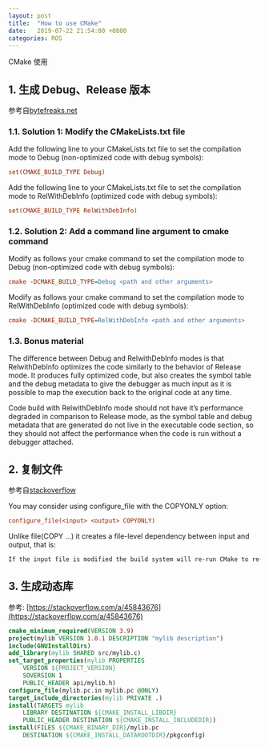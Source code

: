 ```yaml
---
layout: post
title:  "How to use CMake"
date:   2019-07-22 21:54:00 +0800
categories: ROS
---
```


CMake 使用

## 1. 生成 Debug、Release 版本

参考自[bytefreaks.net](http://bytefreaks.net/programming-2/cc-how-do-you-set-gdb-debug-flag-g-with-cmake)

### 1.1. Solution 1: Modify the CMakeLists.txt file

Add the following line to your CMakeLists.txt file to set the compilation mode to Debug (non-optimized code with debug symbols):

```cfg
set(CMAKE_BUILD_TYPE Debug)
```

Add the following line to your CMakeLists.txt file to set the compilation mode to RelWithDebInfo (optimized code with debug symbols):

```cfg
set(CMAKE_BUILD_TYPE RelWithDebInfo)
```

### 1.2. Solution 2: Add a command line argument to cmake command

Modify as follows your cmake command to set the compilation mode to Debug (non-optimized code with debug symbols):

```cfg
cmake -DCMAKE_BUILD_TYPE=Debug <path and other arguments>
```

Modify as follows your cmake command to set the compilation mode to RelWithDebInfo (optimized code with debug symbols):

```cfg
cmake -DCMAKE_BUILD_TYPE=RelWithDebInfo <path and other arguments>
```

### 1.3. Bonus material

The difference between Debug and RelwithDebInfo modes is that RelwithDebInfo optimizes the code similarly to the behavior of Release mode. It produces fully optimized code, but also creates the symbol table and the debug metadata to give the debugger as much input as it is possible to map the execution back to the original code at any time.

Code build with RelwithDebInfo mode should not have it’s performance degraded in comparison to Release mode, as the symbol table and debug metadata that are generated do not live in the executable code section, so they should not affect the performance when the code is run without a debugger attached.

## 2. 复制文件

参考自[stackoverflow](https://stackoverflow.com/a/34800667)

You may consider using configure_file with the COPYONLY option:

```cfg
configure_file(<input> <output> COPYONLY)
```

Unlike file(COPY ...) it creates a file-level dependency between input and output, that is:

```txt
If the input file is modified the build system will re-run CMake to re-configure the file and generate the build system again.
```

## 3. 生成动态库

参考: [https://stackoverflow.com/a/45843676](https://stackoverflow.com/a/45843676)

```cmake
cmake_minimum_required(VERSION 3.9)
project(mylib VERSION 1.0.1 DESCRIPTION "mylib description")
include(GNUInstallDirs)
add_library(mylib SHARED src/mylib.c)
set_target_properties(mylib PROPERTIES
    VERSION ${PROJECT_VERSION}
    SOVERSION 1
    PUBLIC_HEADER api/mylib.h)
configure_file(mylib.pc.in mylib.pc @ONLY)
target_include_directories(mylib PRIVATE .)
install(TARGETS mylib
    LIBRARY DESTINATION ${CMAKE_INSTALL_LIBDIR}
    PUBLIC_HEADER DESTINATION ${CMAKE_INSTALL_INCLUDEDIR})
install(FILES ${CMAKE_BINARY_DIR}/mylib.pc
    DESTINATION ${CMAKE_INSTALL_DATAROOTDIR}/pkgconfig)
```
